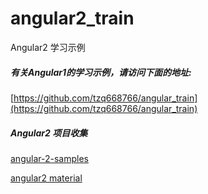 # angular2_train
Angular2 学习示例

##### 有关Angular1的学习示例，请访问下面的地址:  
[https://github.com/tzq668766/angular_train](https://github.com/tzq668766/angular_train)  






##### Angular2 项目收集
[angular-2-samples](http://www.syntaxsuccess.com/angular-2-samples/#/demo/spreadsheet)

[angular2 material](https://material.angular.io/)
